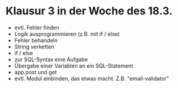 # Klausur 3 in der Woche des 18.3.

* evtl. Fehler finden 
* Logik ausprogrammieren (z.B. mit if / else)
* Fehler behandeln
* String verketten
* if / else
* zur SQL-Syntax eine Aufgabe
* Übergabe einer Variablen an ein SQL-Statement
* app.post und get
* evtl. Modul einbinden, das etwas macht. Z.B. "email-validator"